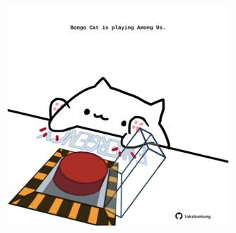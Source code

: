 <!-- built at 02/03/2021, 07:01:36 UTC -->
<p align="center">
  <img width="500" height="500" src="./ReadmeImage.svg">
</p>
